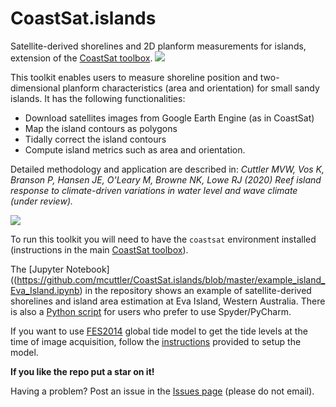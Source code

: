 # CoastSat.islands

Satellite-derived shorelines and 2D planform measurements for islands, extension of the [CoastSat toolbox](https://github.com/kvos/CoastSat).
![](./doc/Eva_sand_polygons.gif)

This toolkit enables users to measure shoreline position and two-dimensional planform characteristics (area and orientation) for small sandy islands. It has the following functionalities:
- Download satellites images from Google Earth Engine (as in CoastSat)
- Map the island contours as polygons
- Tidally correct the island contours
- Compute island metrics such as area and orientation.

Detailed methodology and application are described in: *Cuttler MVW, Vos K, Branson P, Hansen JE, O'Leary M, Browne NK, Lowe RJ (2020) Reef island response to climate-driven variations in water level and wave climate (under review).*

![](./doc/Eva_area.gif)

To run this toolkit you will need to have the `coastsat` environment installed (instructions in the main [CoastSat toolbox](https://github.com/kvos/CoastSat)).

The [Jupyter Notebook]((https://github.com/mcuttler/CoastSat.islands/blob/master/example_island_Eva_Island.ipynb) in the repository shows an example of satellite-derived shorelines and island area estimation at Eva Island, Western Australia. There is also a [Python script](https://github.com/mcuttler/CoastSat.islands/blob/master/example_islands.py) for users who prefer to use Spyder/PyCharm.



If you want to use [FES2014](https://www.aviso.altimetry.fr/es/data/products/auxiliary-products/global-tide-fes/description-fes2014.html) global tide model to get the tide levels at the time of image acquisition, follow the [instructions](https://github.com/kvos/CoastSat.slope/blob/master/doc/FES2014_installation.md) provided to setup the model.

**If you like the repo put a star on it!**

Having a problem? Post an issue in the [Issues page](https://github.com/mcuttler/CoastSat.islands/issues) (please do not email).
